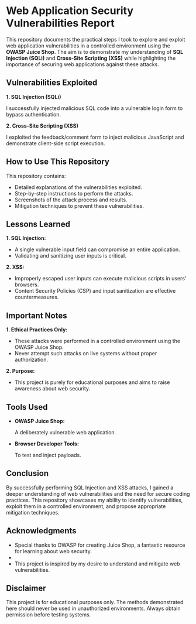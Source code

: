 # Web Application Security Vulnerabilities Report
This repository documents the practical steps I took to explore and exploit web application vulnerabilities in a controlled environment using the **OWASP Juice Shop**. The aim is to demonstrate my understanding of **SQL Injection (SQLi)** and **Cross-Site Scripting (XSS)** while highlighting the importance of securing web applications against these attacks.

## Vulnerabilities Exploited
**1. SQL Injection (SQLi)**

I successfully injected malicious SQL code into a vulnerable login form to bypass authentication.

**2. Cross-Site Scripting (XSS)**

I exploited the feedback/comment form to inject malicious JavaScript and demonstrate client-side script execution.

## How to Use This Repository

This repository contains:

  - Detailed explanations of the vulnerabilities exploited.
  - Step-by-step instructions to perform the attacks.
  - Screenshots of the attack process and results.
  - Mitigation techniques to prevent these vulnerabilities.

## Lessons Learned

**1. SQL Injection:**

  - A single vulnerable input field can compromise an entire application.
  - Validating and sanitizing user inputs is critical.

**2. XSS:**

 - Improperly escaped user inputs can execute malicious scripts in users' browsers.
 - Content Security Policies (CSP) and input sanitization are effective countermeasures.

## Important Notes

**1. Ethical Practices Only:**

  - These attacks were performed in a controlled environment using the OWASP Juice Shop.
  - Never attempt such attacks on live systems without proper authorization.

**2. Purpose:**

  - This project is purely for educational purposes and aims to raise awareness about web security.

## Tools Used

  - **OWASP Juice Shop:**
   
    A deliberately vulnerable web application.

  - **Browser Developer Tools:**
    
    To test and inject payloads.

## Conclusion

By successfully performing SQL Injection and XSS attacks, I gained a deeper understanding of web vulnerabilities and the need for secure coding practices. This repository showcases my ability to identify vulnerabilities, exploit them in a controlled environment, and propose appropriate mitigation techniques.


## Acknowledgments

  - Special thanks to OWASP for creating Juice Shop, a fantastic resource for learning about web security.
  - 
  - This project is inspired by my desire to understand and mitigate web vulnerabilities.

## Disclaimer

This project is for educational purposes only. The methods demonstrated here should never be used in unauthorized environments. Always obtain permission before testing systems.
